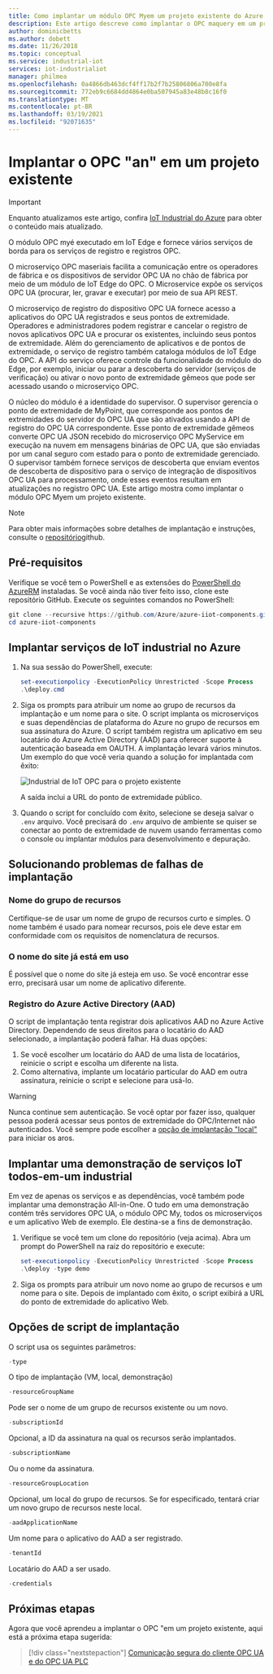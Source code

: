 ```yaml
---
title: Como implantar um módulo OPC Myem um projeto existente do Azure | Microsoft Docs
description: Este artigo descreve como implantar o OPC maquery em um projeto existente. Você também pode aprender a solucionar problemas de falhas de implantação.
author: dominicbetts
ms.author: dobett
ms.date: 11/26/2018
ms.topic: conceptual
ms.service: industrial-iot
services: iot-industrialiot
manager: philmea
ms.openlocfilehash: 0a4866db463dcf4ff17b2f7b25806806a700e8fa
ms.sourcegitcommit: 772eb9c6684dd4864e0ba507945a83e48b8c16f0
ms.translationtype: MT
ms.contentlocale: pt-BR
ms.lasthandoff: 03/19/2021
ms.locfileid: "92071635"
---
```

# <a name="deploy-opc-twin-to-an-existing-project"></a>Implantar o OPC "an" em um projeto existente

> [!IMPORTANT]
> Enquanto atualizamos este artigo, confira [IoT Industrial do Azure](https://azure.github.io/Industrial-IoT/) para obter o conteúdo mais atualizado.

O módulo OPC myé executado em IoT Edge e fornece vários serviços de borda para os serviços de registro e registros OPC.

O microserviço OPC maseriais facilita a comunicação entre os operadores de fábrica e os dispositivos de servidor OPC UA no chão de fábrica por meio de um módulo de IoT Edge do OPC. O Microservice expõe os serviços OPC UA (procurar, ler, gravar e executar) por meio de sua API REST. 

O microserviço de registro do dispositivo OPC UA fornece acesso a aplicativos do OPC UA registrados e seus pontos de extremidade. Operadores e administradores podem registrar e cancelar o registro de novos aplicativos OPC UA e procurar os existentes, incluindo seus pontos de extremidade. Além do gerenciamento de aplicativos e de pontos de extremidade, o serviço de registro também cataloga módulos de IoT Edge do OPC. A API do serviço oferece controle da funcionalidade do módulo do Edge, por exemplo, iniciar ou parar a descoberta do servidor (serviços de verificação) ou ativar o novo ponto de extremidade gêmeos que pode ser acessado usando o microserviço OPC.

O núcleo do módulo é a identidade do supervisor. O supervisor gerencia o ponto de extremidade de MyPoint, que corresponde aos pontos de extremidades do servidor do OPC UA que são ativados usando a API de registro do OPC UA correspondente. Esse ponto de extremidade gêmeos converte OPC UA JSON recebido do microserviço OPC MyService em execução na nuvem em mensagens binárias de OPC UA, que são enviadas por um canal seguro com estado para o ponto de extremidade gerenciado. O supervisor também fornece serviços de descoberta que enviam eventos de descoberta de dispositivo para o serviço de integração de dispositivos OPC UA para processamento, onde esses eventos resultam em atualizações no registro OPC UA.  Este artigo mostra como implantar o módulo OPC Myem um projeto existente.

> [!NOTE]
> Para obter mais informações sobre detalhes de implantação e instruções, consulte o [repositório](https://github.com/Azure/azure-iiot-opc-twin-module)github.

## <a name="prerequisites"></a>Pré-requisitos

Verifique se você tem o PowerShell e as extensões do [PowerShell do AzureRM](/powershell/azure/azurerm/install-azurerm-ps) instaladas. Se você ainda não tiver feito isso, clone este repositório GitHub. Execute os seguintes comandos no PowerShell:

```powershell
git clone --recursive https://github.com/Azure/azure-iiot-components.git
cd azure-iiot-components
```

## <a name="deploy-industrial-iot-services-to-azure"></a>Implantar serviços de IoT industrial no Azure

1. Na sua sessão do PowerShell, execute:

    ```powershell
    set-executionpolicy -ExecutionPolicy Unrestricted -Scope Process
    .\deploy.cmd
    ```

2. Siga os prompts para atribuir um nome ao grupo de recursos da implantação e um nome para o site.   O script implanta os microserviços e suas dependências de plataforma do Azure no grupo de recursos em sua assinatura do Azure.  O script também registra um aplicativo em seu locatário do Azure Active Directory (AAD) para oferecer suporte à autenticação baseada em OAUTH.  A implantação levará vários minutos.  Um exemplo do que você veria quando a solução for implantada com êxito:

   ![Industrial de IoT OPC para o projeto existente](media/howto-opc-twin-deploy-existing/opc-twin-deploy-existing1.png)

   A saída inclui a URL do ponto de extremidade público. 

3. Quando o script for concluído com êxito, selecione se deseja salvar o `.env` arquivo.  Você precisará do `.env` arquivo de ambiente se quiser se conectar ao ponto de extremidade de nuvem usando ferramentas como o console ou implantar módulos para desenvolvimento e depuração.

## <a name="troubleshooting-deployment-failures"></a>Solucionando problemas de falhas de implantação

### <a name="resource-group-name"></a>Nome do grupo de recursos

Certifique-se de usar um nome de grupo de recursos curto e simples.  O nome também é usado para nomear recursos, pois ele deve estar em conformidade com os requisitos de nomenclatura de recursos.  

### <a name="website-name-already-in-use"></a>O nome do site já está em uso

É possível que o nome do site já esteja em uso.  Se você encontrar esse erro, precisará usar um nome de aplicativo diferente.

### <a name="azure-active-directory-aad-registration"></a>Registro do Azure Active Directory (AAD)

O script de implantação tenta registrar dois aplicativos AAD no Azure Active Directory.  Dependendo de seus direitos para o locatário do AAD selecionado, a implantação poderá falhar. Há duas opções:

1. Se você escolher um locatário do AAD de uma lista de locatários, reinicie o script e escolha um diferente na lista.
2. Como alternativa, implante um locatário particular do AAD em outra assinatura, reinicie o script e selecione para usá-lo.

> [!WARNING]
> Nunca continue sem autenticação.  Se você optar por fazer isso, qualquer pessoa poderá acessar seus pontos de extremidade do OPC/Internet não autenticados.   Você sempre pode escolher a [opção de implantação "local"](howto-opc-twin-deploy-dependencies.md) para iniciar os aros.

## <a name="deploy-an-all-in-one-industrial-iot-services-demo"></a>Implantar uma demonstração de serviços IoT todos-em-um industrial

Em vez de apenas os serviços e as dependências, você também pode implantar uma demonstração All-in-One.  O tudo em uma demonstração contém três servidores OPC UA, o módulo OPC My, todos os microserviços e um aplicativo Web de exemplo.  Ele destina-se a fins de demonstração.

1. Verifique se você tem um clone do repositório (veja acima). Abra um prompt do PowerShell na raiz do repositório e execute:

    ```powershell
    set-executionpolicy -ExecutionPolicy Unrestricted -Scope Process
    .\deploy -type demo
    ```

2. Siga os prompts para atribuir um novo nome ao grupo de recursos e um nome para o site.  Depois de implantado com êxito, o script exibirá a URL do ponto de extremidade do aplicativo Web.

## <a name="deployment-script-options"></a>Opções de script de implantação

O script usa os seguintes parâmetros:

```powershell
-type
```

O tipo de implantação (VM, local, demonstração)

```powershell
-resourceGroupName
```

Pode ser o nome de um grupo de recursos existente ou um novo.

```powershell
-subscriptionId
```

Opcional, a ID da assinatura na qual os recursos serão implantados.

```powershell
-subscriptionName
```

Ou o nome da assinatura.

```powershell
-resourceGroupLocation
```

Opcional, um local do grupo de recursos. Se for especificado, tentará criar um novo grupo de recursos neste local.

```powershell
-aadApplicationName
```

Um nome para o aplicativo do AAD a ser registrado.

```powershell
-tenantId
```

Locatário do AAD a ser usado.

```powershell
-credentials
```

## <a name="next-steps"></a>Próximas etapas

Agora que você aprendeu a implantar o OPC "em um projeto existente, aqui está a próxima etapa sugerida:

> [!div class="nextstepaction"]
> [Comunicação segura do cliente OPC UA e do OPC UA PLC](howto-opc-vault-secure.md)